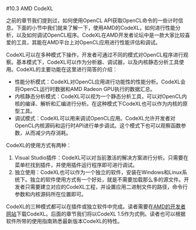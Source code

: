 #10.3 AMD CodeXL

之前的章节我们提到过，如何使用OpenCL API获取OpenCL命令的一些计时信息。下面的小节中我们就来了解一下，使用AMD的CodeXL，如何进行性能分析，以及如何调试OpenCL程序。CodeXL在AMD开发者论坛中是一款大家比较喜爱的工具，其能在AMD平台上对OpenCL应用进行性能评估和调试。

CodeXL可以在多种模式下操作，开发者可通过不同的模式对OpenCL程序进行观察。基本模式下，CodeXL可以作为分析器、调试器，以及内核静态分析工具使用。CodeXL的主要功能在这里进行简答的介绍：

- 性能分析模式：CodeXL对OpenCL应用进行功能性的性能分析。CodeXL会将OpenCL运行时数据和AMD Radeon GPU执行的数据汇总。
- 内核静态分析模式：CodeXL可以视为一个静态分析工具，可以对OpenCL内核的编译、解析和汇编进行分析。在这种模式下CodeXL也可以作为内核的原型工具。
- 调试模式：CodeXL可以用来调试OpenCL应用。CodeXL允许开发者对OpenCL内核源码和运行时API进行单步调试。这个模式下也可以观察函数参数，从而减少内存消耗。

CodeXL的使用方式有两种：

1. Visual Studio插件：CodeXL可以对当前激活的解决方案进行分析。只需要在菜单栏找到插件，并使用插件运行程序即可进行调试。
2. 独立使用：CodeXL也可以作为一个独立的软件，安装在Windows和Linux系统下。独立的软件使用方式有一个好处，就是不需要加载那么多的源文件。开发者只需要建立对应的CodeXL工程，并设置应用二进制文件的路径，命令行参数和内核源码所在位置即可。

CodeXL的三种模式都可以在插件或独立软件中完成。读者需要在[AMD的开发者网站](http://developer.amd.com)下载CodeXL。后面的章节我们将以CodeXL 1.5作为式例。读者也可以根据软件所带的使用指南熟悉最新版本CodeXL的特性。
